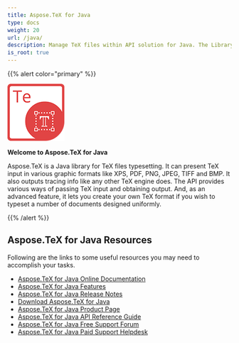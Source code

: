 ```yaml
---
title: Aspose.TeX for Java
type: docs
weight: 20
url: /java/
description: Manage TeX files within API solution for Java. The Library provides ways to pass TeX input and obtain output and features like creating your own TeX format
is_root: true
---
```


{{% alert color="primary" %}}

![Aspose.TeX for Java logo](home-java.png)

**Welcome to Aspose.TeX for Java**

Aspose.TeX is a Java library for TeX files typesetting. It can present TeX input in various graphic formats like XPS, PDF, PNG, JPEG, TIFF and BMP. It also outputs tracing info like any other TeX engine does. The API provides various ways of passing TeX input and obtaining output. And, as an advanced feature, it lets you create your own TeX format if you wish to typeset a number of documents designed uniformly.

{{% /alert %}}

## **Aspose.TeX for Java Resources**

Following are the links to some useful resources you may need to accomplish your tasks.
- [Aspose.TeX for Java Online Documentation](/tex/java/)
- [Aspose.TeX for Java Features](/tex/java/feature-list/)
- [Aspose.TeX for Java Release Notes](https://releases.aspose.com/tex/java/release-notes/)
- [Download Aspose.TeX for Java](https://releases.aspose.com/java/repo/com/aspose/aspose-tex/)
- [Aspose.TeX for Java Product Page](https://products.aspose.com/tex/java)
- [Aspose.TeX for Java API Reference Guide](https://reference.aspose.com/tex/java)
- [Aspose.TeX for Java Free Support Forum](https://forum.aspose.com/c/tex)
- [Aspose.TeX for Java Paid Support Helpdesk](https://helpdesk.aspose.com/)
